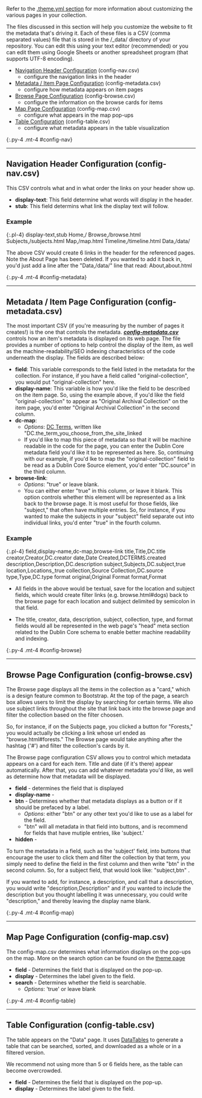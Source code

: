  Refer to the [.theme.yml section](theme.html) for more information about customizing the various pages in your collection. 

The files discussed in this section will help you customize the website to fit the metadata that's driving it. Each of these files is a CSV (comma separated values) file that is stored in the /_data/ directory of your repository. You can edit this using your text editor (recommended) or you can edit them using Google Sheets or another spreadsheet program (that supports UTF-8 encoding).

- [Navigation Header Configuration](#config-nav) (config-nav.csv)
    - configure the navigation links in the header
- [Metadata / Item Page Configuration](#config-metadata) (config-metadata.csv)
    - configure how metadata appears on item pages
- [Browse Page Configuration](#config-browse) (config-browse.csv)
    - configure the information on the browse cards for items
- [Map Page Configuration](#config-map) (config-map.csv)
    - configure what appears in the map pop-ups
- [Table Configuration](#config-table) (config-table.csv)
    - configure what metadata appears in the table visualization

{:.py-4 .mt-4 #config-nav}
***

## Navigation Header Configuration (config-nav.csv)

This CSV controls what and in what order the links on your header show up. 

- **display-text**: This field determine what words will display in the header. 
- **stub**: This field determins what link the display text will follow. 

### Example

{:.pl-4}
    display-text,stub
    Home,/
    Browse,/browse.html
    Subjects,/subjects.html
    Map,/map.html
    Timeline,/timeline.html
    Data,/data/

The above CSV would create 6 links in the header for the referenced pages. Note the About Page has been deleted. If you wanted to add it back in, you'd just add a line after the "Data,/data/" line that read: About,about.html

{:.py-4 .mt-4 #config-metadata}
***

## Metadata / Item Page Configuration (config-metadata.csv)

The most important CSV (if you're measuring by the number of pages it creates!) is the one that controls the metadata. [***config-metadata.csv***](#config-metadata) controls how an item's metadata is displayed on its web page. The file provides a number of options to help control the display of the item, as well as the machine-readability/SEO indexing characteristics of the code underneath the display. The fields are described below: 

- **field**: This variable corresponds to the field listed in the metadata for the collection. For instance, if you have a field called "original-collection", you would put "original-collection" here. 
- **display-name**: This variable is how you'd like the field to be described on the item page. So, using the example above, if you'd like the field "original-collection" to appear as "Original Archival Collection" on the item page, you'd enter "Original Archival Collection" in the second column. 
- **dc-map**: 
    - *Options*: [DC Terms](https://www.dublincore.org/specifications/dublin-core/dcmi-terms/), written like "DC.the_term_you_choose_from_the_site_linked
    - If you'd like to map this piece of metadata so that it will be machine readable in the code for the page, you can enter the Dublin Core metadata field you'd like it to be represented as here. So, continuing with our example, if you'd lke to map the "original-collection" field to be read as a Dublin Core Source element, you'd enter "DC.source" in the third column.  
- **browse-link**: 
    - *Options*: "true" or leave blank. 
    - You can either enter "true" in this column, or leave it blank. This option controls whether this element will be represented as a link back to the browse page. It is most useful for those fields, like "subject," that often have multiple entries. So, for instance, if you wanted to make the subjects in your "subject" field separate out into individual links, you'd enter "true" in the fourth column. 

### Example 

{:.pl-4}
    field,display-name,dc-map,browse-link
    title,Title,DC.title
    creator,Creator,DC.creator
    date,Date Created,DCTERMS.created
    description,Description,DC.description
    subject,Subjects,DC.subject,true
    location,Locations,,true
    collection,Source Collection,DC.source
    type,Type,DC.type
    format original,Original Format
    format,Format

- All fields in the above would be textual, save for the location and subject fields, which would create filter links (e.g. browse.html#dogs) back to the browse page for each location and subject delimited by semicolon in that field. 

- The title, creator, data, description, subject, collection, type, and format fields would all be represented in the web page's "head" meta section related to the Dublin Core schema to enable better machine readability and indexing.   
 
{:.py-4 .mt-4 #config-browse}
***

## Browse Page Configuration (config-browse.csv)

The Browse page displays all the items in the collection as a "card," which is a design feature common to Bootstrap. At the top of the page, a search box allows users to limit the display by searching for certain terms. We also use subject links throughout the site that link back into the browse page and filter the collection based on the filter choosen. 

So, for instance, if on the Subjects page, you clicked a button for "Forests," you would actually be clicking a link whose url ended as "browse.html#forests." The Browse page would take anything after the hashtag ('#') and filter the collection's cards by it. 

The Browse page configuration CSV allows you to control which metadata appears on a card for each item. Title and date (if it's there) appear automatically. After that, you can add whatever metadata you'd like, as well as determine how that metadata will be displayed. 

- **field** - determines the field that is displayed
- **display-name** - 
- **btn** - Determines whether that metadata displays as a button or if it should be prefaced by a label. 
    - *Options*: either "btn" or any other text you'd like to use as a label for the field. 
    - "btn" will all metadata in that field into buttons, and is recommend for fields that have mutiple entries, like 'subject.' 
- **hidden** - 

To turn the metadata in a field, such as the 'subject' field, into buttons that encourage the user to click them and filter the collection by that term, you simply need to define the field in the first column and then write "btn" in the second column. So, for a subject field, that would look like: "subject,btn" . 

If you wanted to add, for instance, a description, and call that a description, you would write "description,Description" and if you wanted to include the description but you thought labelling it was unnecessary, you could write "description," and thereby leaving the display name blank. 



{:.py-4 .mt-4 #config-map}
***

## Map Page Configuration (config-map.csv)

The config-map.csv determines what information displays on the pop-ups on the map. More on the search option can be found on the [theme page](theme.html#map-page)

- **field** - Determines the field that is displayed on the pop-up. 
- **display** - Determines the label given to the field. 
- **search** - Determines whether the field is searchable. 
    - *Options*: 'true' or leave blank

{:.py-4 .mt-4 #config-table}
***

## Table Configuration (config-table.csv)

The table appears on the "Data" page. It uses [DataTables](https://datatables.net/) to generate a table that can be searched, sorted, and downloaded as a whole or in a filtered version.

We recommend not using more than 5 or 6 fields here, as the table can become overcrowded. 

- **field** - Determines the field that is displayed on the pop-up. 
- **display** - Determines the label given to the field. 